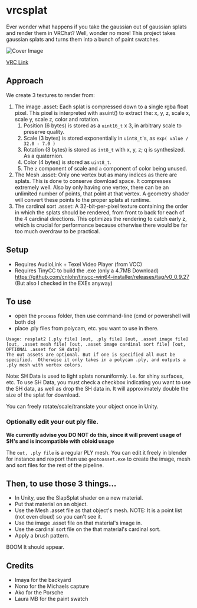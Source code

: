 # vrcsplat

Ever wonder what happens if you take the gaussian out of gaussian splats and render them in VRChat?  Well, wonder no more! This project takes gaussian splats and turns them into a bunch of paint swatches.

![Cover Image](https://github.com/cnlohr/slapsplat/blob/master/Assets/slapsplat/coverimage.jpg?raw=true)

[VRC Link](https://vrchat.com/home/launch?worldId=wrld_0ced80f6-29f7-4310-be6a-342eaf80c2ca&instanceId=github~region(us))

## Approach

We create 3 textures to render from:

1. The image .asset: Each splat is compressed down to a single rgba float pixel.  This pixel is interpreted with asuint() to extract the: x, y, z, scale x, scale y, scale z, color and rotation.
    1. Position (6 bytes) is stored as a `uint16_t` x 3, in arbitrary scale to preserve quality.
    2. Scale (3 bytes) is stored exponentially in `uint8_t`'s, as `exp( value / 32.0 - 7.0 )`
    3. Rotation (3 bytes) is stored as `int8_t` with x, y, z; q is synthesized.  As a quaternion.
    4. Color (4 bytes) is stored as `uint8_t`.
    5. The `z` component of scale and `a` component of color being unused.
 2. The Mesh .asset:  Only one vertex but as many indices as there are splats.  This is done to conserve download space.  It compresses extremely well.  Also by only having one vertex, there can be an unlimited number of points, that point at that vertex.  A geometry shader will convert these points to the proper splats at runtime.
 3. The cardinal sort .asset:  A 32-bit-per-pixel texture containing the order in which the splats should be rendered, from front to back for each of the 4 cardinal directions.  This optimizes the rendering to catch early z, which is crucial for performance because otherwise there would be far too much overdraw to be practical.

## Setup
 * Requires AudioLink + Texel Video Player (from VCC)
 * Requires TinyCC to build the .exe (only a 4.7MB Download) https://github.com/cnlohr/tinycc-win64-installer/releases/tag/v0_0.9.27 (But also I checked in the EXEs anyway)

## To use
 * open the `process` folder, then use command-line (cmd or powershell will both do)
 * place .ply files from polycam, etc. you want to use in there.

```
Usage: resplat2 [.ply file] [out, .ply file] [out, .asset image file] [out, .asset mesh file] [out, .asset image cardinal sort file] [out, OPTIONAL .asset for SH data]
The out assets are optional. But if one is specified all must be specified.  Otherwise it only takes in a polycam .ply, and outputs a .ply mesh with vertex colors.
```
Note: SH Data is used to light splats nonuniformly.  I.e. for shiny surfaces, etc.  To use SH Data, you must check a checkbox indicating you want to use the SH data, as well as drop the SH data in.  It will approximately double the size of the splat for download.

You can freely rotate/scale/translate your object once in Unity.

### Optionally edit your out ply file.

**We currently advise you DO NOT do this, since it will prevent usage of SH's and is incompatible with obloid usage**

The `out, .ply file` is a regular PLY mesh.  You can edit it freely in blender for instance and rexport then use `geotoasset.exe` to create the image, mesh and sort files for the rest of the pipeline.

## Then, to use those 3 things...

 * In Unity, use the SlapSplat shader on a new material.
 * Put that material on an object.
 * Use the Mesh .asset file as that object's mesh. NOTE: It is a point list (not even cloud) so you can't see it.
 * Use the image .asset file on that material's image in.
 * Use the cardinal sort file on the that material's cardinal sort.
 * Apply a brush pattern.
 
 BOOM It should appear.

 ## Credits
  * Imaya for the backyard
  * Nono for the Michaels capture
  * Ako for the Porsche
  * Laura MB for the paint swatch
 
